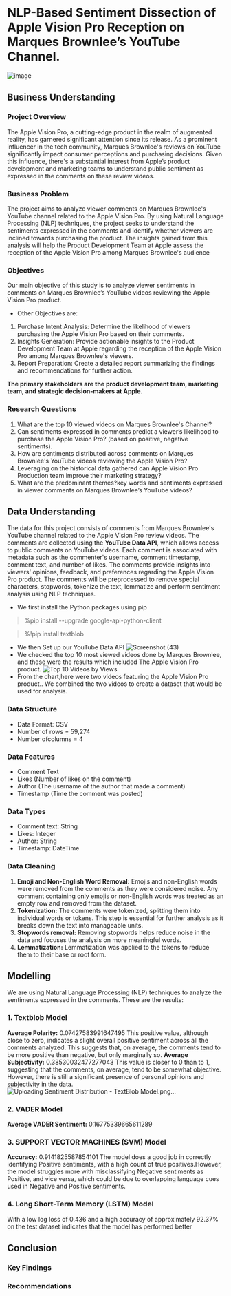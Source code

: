 # NLP-Based Sentiment Dissection of Apple Vision Pro Reception on Marques Brownlee’s YouTube Channel.
![image](https://github.com/ashleySimiyu/Capstone-Project/assets/141912273/8c100e2d-e343-4f56-99b8-9c1c247f0fec)

## Business Understanding
### Project Overview
The Apple Vision Pro, a cutting-edge product in the realm of augmented reality, has garnered significant attention since its release. As a prominent influencer in the tech community, Marques Brownlee's reviews on YouTube significantly impact consumer perceptions and purchasing decisions. Given this influence, there's a substantial interest from Apple’s product development and marketing teams to understand public sentiment as expressed in the comments on these review videos.

### Business Problem
The project aims to analyze viewer comments on Marques Brownlee's YouTube channel related to the Apple Vision Pro. By using Natural Language Processing (NLP) techniques, the project seeks to understand the sentiments expressed in the comments and identify whether viewers are inclined towards purchasing the product. The insights gained from this analysis will help the Product Development Team at Apple assess the reception of the Apple Vision Pro among Marques Brownlee's audience

### Objectives
Our main objective of this study is to analyze viewer sentiments in comments on Marques Brownlee’s YouTube videos reviewing the Apple Vision Pro product.
  * Other Objectives are:
1. Purchase Intent Analysis: Determine the likelihood of viewers purchasing the Apple Vision Pro based on their comments.
2. Insights Generation: Provide actionable insights to the Product Development Team at Apple regarding the reception of the Apple Vision Pro among Marques Brownlee's viewers.
3. Report Preparation: Create a detailed report summarizing the findings and recommendations for further action.
   
**The primary stakeholders are the product development team, marketing team, and strategic decision-makers at Apple.**

### Research Questions
1. What are the top 10 viewed videos on Marques Brownlee's Channel?
2. Can sentiments expressed in comments predict a viewer’s likelihood to purchase the Apple Vision Pro? (based on positive, negative sentiments).
3. How are sentiments distributed across comments on Marques Brownlee's YouTube videos reviewing the Apple Vision Pro?
4. Leveraging on the historical data gathered can Apple Vision Pro Production team improve their marketing strategy?
5. What are the predominant themes?key words and sentiments expressed in viewer comments on Marques Brownlee’s YouTube videos?
   
## Data Understanding
The data for this project consists of comments from Marques Brownlee's YouTube channel related to the Apple Vision Pro review videos. The comments are collected using the **YouTube Data API**, which allows access to public comments on YouTube videos. Each comment is associated with metadata such as the commenter's username, comment timestamp, comment text, and number of likes. The comments provide insights into viewers' opinions, feedback, and preferences regarding the Apple Vision Pro product. The comments will be preprocessed to remove special characters, stopwords, tokenize the text, lemmatize and perform sentiment analysis using NLP techniques.
* We first install the Python packages using pip
> %pip install --upgrade google-api-python-client

> %!pip install textblob
* We then Set up our YouTube Data API
![Screenshot (43)](https://github.com/ashleySimiyu/Capstone-Project/assets/141912273/b5a0c23f-8ffb-4a80-bf1f-0a62a1182f5c)
 * We checked the top 10 most viewed videos done by Marques Brownlee, and these were the results which included The Apple Vision Pro product.
![Top 10 Videos by Views](https://github.com/ashleySimiyu/Capstone-Project/assets/141912273/ef454237-87c6-4d94-9565-dfe64e2721f1)
 * From the chart,here were two videos featuring the Apple Vision Pro product.. We combined the two videos to create a dataset that would be used for analysis.    
### Data Structure
  * Data Format: CSV
  * Number of rows = 59,274
  * Number ofcolumns = 4
###  Data Features 
  * Comment Text
  * Likes (Number of likes on the comment)
  * Author (The username of the author that made a comment)
  * Timestamp (Time the comment was posted)
### Data Types
  * Comment text: String
  * Likes: Integer
  * Author: String
  * Timestamp: DateTime
### Data Cleaning
1. **Emoji and Non-English Word Removal:** Emojis and non-English words were removed from the comments as they were considered noise. Any comment containing only emojis or non-English words was treated as an empty row and removed from the dataset.
2. **Tokenization:** The comments were tokenized, splitting them into individual words or tokens. This step is essential for further analysis as it breaks down the text into manageable units.
3. **Stopwords removal:** Removing stopwords helps reduce noise in the data and focuses the analysis on more meaningful words.
4. **Lemmatization:** Lemmatization was applied to the tokens to reduce them to their base or root form. 

## Modelling 
We are using Natural Language Processing (NLP) techniques to analyze the sentiments expressed in the comments.
These are the results:
### 1. Textblob Model
**Average Polarity:** 0.07427583991647495
This positive value, although close to zero, indicates a slight overall positive sentiment across all the comments analyzed. This suggests that, on average, the comments tend to be more positive than negative, but only marginally so.
**Average Subjectivity:** 0.38530032477277043
This value is closer to 0 than to 1, suggesting that the comments, on average, tend to be somewhat objective. However, there is still a significant presence of personal opinions and subjectivity in the data.
![Uploading Sentiment Distribution - TextBlob Model.png…]()

### 2. VADER Model
**Average VADER Sentiment:** 0.16775339665611289

### 3. SUPPORT VECTOR MACHINES (SVM) Model
**Accuracy:** 0.9141825587854101
The model does a good job in correctly identifying Positive sentiments, with a high count of true positives.However, the model struggles more with misclassifying Negative sentiments as Positive, and vice versa, which could be due to overlapping language cues used in Negative and Positive sentiments.

### 4. Long Short-Term Memory (LSTM) Model
With a low log loss of 0.436 and a high accuracy of approximately 92.37% on the test dataset indicates that the model has performed better
## Conclusion


### Key Findings

### Recommendations
